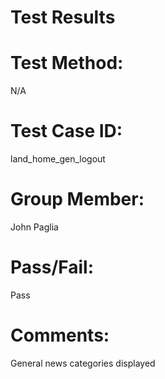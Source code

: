 # Test Results

# Test Method:
N/A

# Test Case ID:
land_home_gen_logout

# Group Member:
John Paglia

# Pass/Fail:
Pass

# Comments:
General news categories displayed